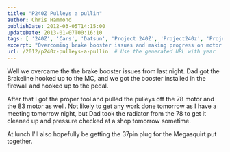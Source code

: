 ```yaml
---
title: "P240Z Pulleys a pullin"
author: Chris Hammond
publishDate: 2012-03-05T14:15:00
updateDate: 2013-01-07T00:16:10
tags: [ '240Z', 'Cars', 'Datsun', 'Project 240Z', 'Project240z', 'Project240Zcom' ]
excerpt: "Overcoming brake booster issues and making progress on motor upgrades. Stay tuned for radiator cleaning and Megasquirt plug installation. Busy day!"
url: /2012/p240z-pulleys-a-pullin  # Use the generated URL with year
---
```

<P>Well we overcame the the brake booster issues from last night. Dad got the Brakeline hooked up to the MC, and we got the booster installed in the firewall and hooked up to the pedal.</P> <P>After that I got the proper tool and pulled the pulleys off the 78 motor and the 83 motor as well. Not likely to get any work done tomorrow as I have a meeting tomorrow night, but Dad took the radiator from the 78 to get it cleaned up and pressure checked at a shop tomorrow sometime.</P> <P>At lunch I'll also hopefully be getting the 37pin plug for the Megasquirt put together.</P>

